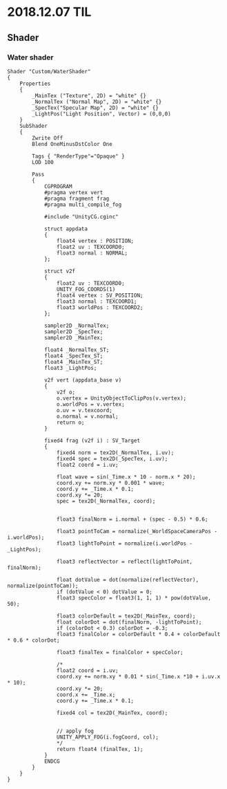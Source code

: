 ﻿# 2018.12.07 TIL## Shader### Water shader```Shader "Custom/WaterShader"{    Properties    {        _MainTex ("Texture", 2D) = "white" {}        _NormalTex ("Normal Map", 2D) = "white" {}		_SpecTex("Specular Map", 2D) = "white" {}		_LightPos("Light Position", Vector) = (0,0,0)    }    SubShader    {		Zwrite Off		Blend OneMinusDstColor One        Tags { "RenderType"="Opaque" }        LOD 100        Pass        {            CGPROGRAM            #pragma vertex vert            #pragma fragment frag            #pragma multi_compile_fog                        #include "UnityCG.cginc"            struct appdata            {                float4 vertex : POSITION;                float2 uv : TEXCOORD0;				float3 normal : NORMAL;            };            struct v2f            {                float2 uv : TEXCOORD0;                UNITY_FOG_COORDS(1)                float4 vertex : SV_POSITION;				float3 normal : TEXCOORD1;				float3 worldPos : TEXCOORD2;            };                        sampler2D _NormalTex;			sampler2D _SpecTex;            sampler2D _MainTex;                        float4 _NormalTex_ST;			float4 _SpecTex_ST;            float4 _MainTex_ST;			float3 _LightPos;                        v2f vert (appdata_base v)            {                v2f o;                o.vertex = UnityObjectToClipPos(v.vertex);				o.worldPos = v.vertex;                o.uv = v.texcoord;				o.normal = v.normal;                return o;            }                        fixed4 frag (v2f i) : SV_Target            {				fixed4 norm = tex2D(_NormalTex, i.uv);				fixed4 spec = tex2D(_SpecTex, i.uv);				float2 coord = i.uv;				float wave = sin(_Time.x * 10 - norm.x * 20);				coord.xy += norm.xy * 0.001 * wave;				coord.y += _Time.x * 0.1;				coord.xy *= 20;				spec = tex2D(_NormalTex, coord);				float3 finalNorm = i.normal + (spec - 0.5) * 0.6;				float3 pointToCam = normalize(_WorldSpaceCameraPos - i.worldPos);				float3 lightToPoint = normalize(i.worldPos - _LightPos);				float3 reflectVector = reflect(lightToPoint, finalNorm);				float dotValue = dot(normalize(reflectVector), normalize(pointToCam));				if (dotValue < 0) dotValue = 0;				float3 specColor = float3(1, 1, 1) * pow(dotValue, 50);				float3 colorDefault = tex2D(_MainTex, coord);				float colorDot = dot(finalNorm, -lightToPoint);				if (colorDot < 0.3) colorDot = -0.3;				float3 finalColor = colorDefault * 0.4 + colorDefault * 0.6 * colorDot;				float3 finalTex = finalColor + specColor;				/*                float2 coord = i.uv;                coord.xy += norm.xy * 0.01 * sin(_Time.x *10 + i.uv.x * 10);                coord.xy *= 20;				coord.x += _Time.x;				coord.y += _Time.x * 0.1;                                fixed4 col = tex2D(_MainTex, coord);				                                // apply fog                UNITY_APPLY_FOG(i.fogCoord, col);				*/				return float4 (finalTex, 1);            }            ENDCG        }    }}```